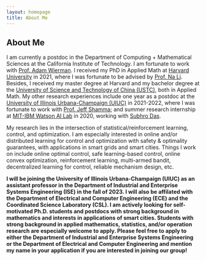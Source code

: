 ```yaml
---
layout: homepage
title: About Me
---
```


## About Me

I am currently a postdoc in the Department of Computing + Mathematical Sciences at the California Institute of Technology. I am fortunate to work with [Prof. Adam Wierman](https://adamwierman.com/). I received my PhD in Applied Math at [Harvard University](https://www.seas.harvard.edu/applied-mathematics) in 2021, where I was fortunate to be advised by [Prof. Na Li](https://nali.seas.harvard.edu/). Besides, I received my master degree at Harvard and my bachelor degree at the [University of Science and Technology of China (USTC)](http://en.ustc.edu.cn/), both in Applied Math. My other research experiences include one year as a postdoc at the [University of Illinois Urbana-Champaign (UIUC)](https://ise.illinois.edu/) in 2021-2022, where I was fortunate to work with [Prof. Jeff Shamma](https://ise.illinois.edu/directory/profile/jshamma); and summer research internship at [MIT-IBM Watson AI Lab](https://mitibmwatsonailab.mit.edu/) in 2020, working with [Subhro Das](https://researcher.watson.ibm.com/researcher/view.php?person=ibm-Subhro.Das).


My research lies in the intersection of statistical/reinforcement learning, control, and optimization. I am especially interested in online and/or distributed learning for control and optimization with safety & optimality guarantees, with applications in smart grids and smart cities. Things I work on include online optimal control, safe learning-based control,  online convex optimization, reinforcement learning, multi-armed bandit, decentralized learning for control, reliable mechanism design, etc.

**I will be joining the University of Illinois Urbana-Champaign (UIUC) as an assistant professor in the Department of Industrial and Enterprise Systems Engineering (ISE) in the fall of 2023. I will also be affilated with the Department of Electrical and Computer Engineering (ECE) and the Coordinated Science Laboratory (CSL). I am actively looking for self-motivated Ph.D. students and postdocs with strong background in mathematics and interests in applications of smart cities. Students with strong background in applied mathematics, statistics, and/or operation research are especially welcome to apply. Please feel free to apply to either the Department of Industrial and Enterprise Systems Engineering or the  Department of Electrical and Computer Engineering and mention my name in your application if you are interested in joining our group!**


